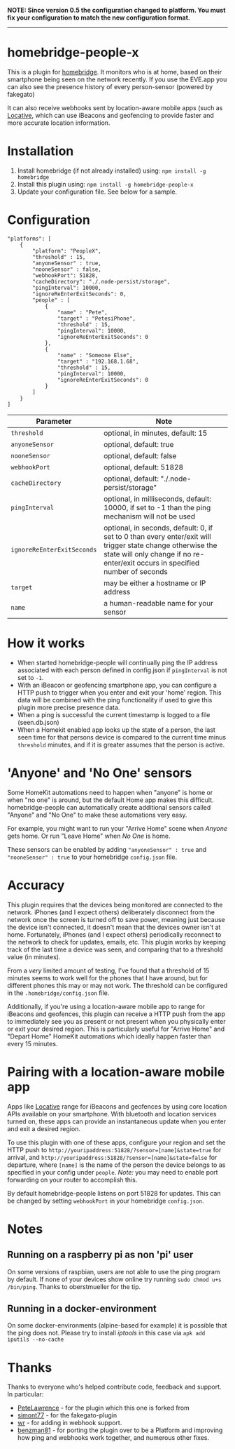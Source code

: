 **NOTE: Since version 0.5 the configuration changed to platform. You must fix your configuration to match the new configuration format.**
***
# homebridge-people-x
This is a plugin for [homebridge](https://github.com/nfarina/homebridge). It monitors who is at home, based on their smartphone being seen on the network recently.
If you use the EVE.app you can also see the presence history of every person-sensor (powered by fakegato) 

It can also receive webhooks sent by location-aware mobile apps (such as [Locative](https://my.locative.io), which can use iBeacons and geofencing to provide faster and more accurate location information.

# Installation

1. Install homebridge (if not already installed) using: `npm install -g homebridge`
2. Install this plugin using: `npm install -g homebridge-people-x`
3. Update your configuration file. See below for a sample.

# Configuration

```
"platforms": [
    {
        "platform": "PeopleX",
        "threshold" : 15,
        "anyoneSensor" : true,
        "nooneSensor" : false,
        "webhookPort": 51828,
        "cacheDirectory": "./.node-persist/storage",
        "pingInterval": 10000,
        "ignoreReEnterExitSeconds": 0,
        "people" : [
            {
                "name" : "Pete",
                "target" : "PetesiPhone",
                "threshold" : 15,
                "pingInterval": 10000,
                "ignoreReEnterExitSeconds": 0
            },
            {
                "name" : "Someone Else",
                "target" : "192.168.1.68",
                "threshold" : 15,
                "pingInterval": 10000,
                "ignoreReEnterExitSeconds": 0
            }
        ]
    }
]
```

| Parameter                  | Note                                                                                                                                                                                         |
|----------------------------|----------------------------------------------------------------------------------------------------------------------------------------------------------------------------------------------|
| `threshold`                | optional, in minutes, default: 15                                                                                                                                                            |
| `anyoneSensor`             | optional, default: true                                                                                                                                                                      |
| `nooneSensor`              | optional, default: false                                                                                                                                                                     |
| `webhookPort`              | optional, default: 51828                                                                                                                                                                     |
| `cacheDirectory`           | optional, default: "./.node-persist/storage"                                                                                                                                                 |
| `pingInterval`             | optional, in milliseconds, default: 10000, if set to -1 than the ping mechanism will not be used                                                                                             |
| `ignoreReEnterExitSeconds` | optional, in seconds, default: 0, if set to 0 than every enter/exit will trigger state change otherwise the state will only change if no re-enter/exit occurs in specified number of seconds |
| `target`                   | may be either a hostname or IP address                                                                                                                                                       |
| `name`                     | a human-readable name for your sensor                                                                                                                                                        |

# How it works
* When started homebridge-people will continually ping the IP address associated with each person defined in config.json if `pingInterval` is not set to `-1`.
* With an iBeacon or geofencing smartphone app, you can configure a HTTP push to trigger when you enter and exit your 'home' region. This data will be combined with the ping functionality if used to give this plugin more precise presence data.
* When a ping is successful the current timestamp is logged to a file (seen.db.json)
* When a Homekit enabled app looks up the state of a person, the last seen time for that persons device is compared to the current time minus ```threshold``` minutes, and if it is greater assumes that the person is active.

# 'Anyone' and 'No One' sensors
Some HomeKit automations need to happen when "anyone" is home or when "no one" is around, but the default Home app makes this difficult. homebridge-people can automatically create additional sensors called "Anyone" and "No One" to make these automations very easy.

For example, you might want to run your "Arrive Home" scene when _Anyone_ gets home. Or run "Leave Home" when _No One_ is home.

These sensors can be enabled by adding `"anyoneSensor" : true` and `"nooneSensor" : true` to your homebridge `config.json` file.

# Accuracy
This plugin requires that the devices being monitored are connected to the network. iPhones (and I expect others) deliberately disconnect from the network once the screen is turned off to save power, meaning just because the device isn't connected, it doesn't mean that the devices owner isn't at home. Fortunately, iPhones (and I expect others) periodically reconnect to the network to check for updates, emails, etc. This plugin works by keeping track of the last time a device was seen, and comparing that to a threshold value (in minutes).

From a _very_ limited amount of testing, I've found that a threshold of 15 minutes seems to work well for the phones that I have around, but for different phones this may or may not work. The threshold can be configured in the ```.homebridge/config.json``` file.

Additionally, if you're using a location-aware mobile app to range for iBeacons and geofences, this plugin can receive a HTTP push from the app to immediately see you as present or not present when you physically enter or exit your desired region. This is particularly useful for "Arrive Home" and "Depart Home" HomeKit automations which ideally happen faster than every 15 minutes.

# Pairing with a location-aware mobile app
Apps like [Locative](https://my.locative.io) range for iBeacons and geofences by using core location APIs available on your smartphone. With bluetooth and location services turned on, these apps can provide an instantaneous update when you enter and exit a desired region.

To use this plugin with one of these apps, configure your region and set the HTTP push to `http://youripaddress:51828/?sensor=[name]&state=true` for arrival, and `http://youripaddress:51828/?sensor=[name]&state=false` for departure, where `[name]` is the name of the person the device belongs to as specified in your config under `people`. *Note:* you may need to enable port forwarding on your router to accomplish this.

By default homebridge-people listens on port 51828 for updates.  This can be changed by setting `webhookPort` in your homebridge `config.json`.

# Notes
## Running on a raspberry pi as non 'pi' user
On some versions of raspbian, users are not able to use the ping program by default. If none of your devices show online try running ```sudo chmod u+s /bin/ping```. Thanks to oberstmueller for the tip.

## Running in a docker-environment
On some docker-environments (alpine-based for example) it is possible that the ping does not. Please try to install _iptools_ in this case via ```apk add iputils --no-cache``` 

# Thanks
Thanks to everyone who's helped contribute code, feedback and support.  In particular:
* [PeteLawrence](https://github.com/PeteLawrence/homebridge-people) - for the plugin which this one is forked from
* [simont77](https://github.com/simont77/fakegato-history) - for the fakegato-plugin
* [wr](https://github.com/wr) - for adding in webhook support.
* [benzman81](https://github.com/benzman81) - for porting the plugin over to be a Platform and improving how ping and webhooks work together, and numerous other fixes.
